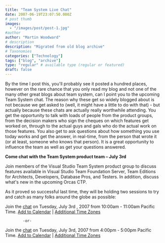 ```yaml
---
title: "Team System Live Chat"
date: 2007-06-19T23:07:50.000Z
# post thumb
images:
  - "/images/post/post-1.jpg"
#author
author: "Martin Woodward"
# description
description: "Migrated from old blog archive"
# Taxonomies
categories: ["Technology"]
tags: ["blog", "archive"]
type: "regular" # available type (regular or featured)
draft: false
---
```


By the time I post this, you'll probably see it posted a hundred places, however on the rare chance that you only read my blog and not one of the many other great blogs about team system, can I point you to the upcoming Team System chat.  The reason why these get so widely blogged about is not because we get asked to (well, it might have a little to do with that) - but actually because these chats are actually really worthwhile attending.  You get the opportunity to talk with loads of people from the product groups, from the decision makers who sign the cheques on which features get worked on, through to the actual guys and gals who do the actual work on those features.  You also get to ask questions about how something you use today works and get the answer, in real-time, from the person that wrote it (or at least, someone who knows that person).  It is a great opportunity to influence the team as well as get your questions answered. 

**Come chat with the Team System product team – July 3rd**  

Join members of the Visual Studio Team System product group to discuss features available in Visual Studio Team Foundation Server, Team Editions for Architects, Developers, Database Pros, and Testers. In addition, discuss what's new in the upcoming Orcas CTP.  

As it proved so successful last time, they will be holding two sessions to try and catch as many folks around the globe as possible: 

Join the [chat](http://msdn.microsoft.com/chats) on Tuesday, July 3rd , 2007 from 10:00am - 11:00am Pacific Time. [Add to Calendar](http://www.microsoft.com/communities/chats/vcs/07_0703_MSDN_VSTS2.ics) | [Additional Time Zones](http://www.timeanddate.com/worldclock/fixedtime.html?year=2007&month=07&day=03&hour=10&min=0&sec=0&p1=234)  

            -or-  

Join the [chat](http://msdn.microsoft.com/chats) on Tuesday, July 3rd, 2007 from 4:00pm - 5:00pm Pacific Time. [Add to Calendar](http://www.microsoft.com/communities/chats/vcs/07_0703_MSDN_VSTS.ics) | [Additional Time Zones](http://www.timeanddate.com/worldclock/fixedtime.html?year=2007&month=07&day=03&hour=16&min=0&sec=0&p1=234)